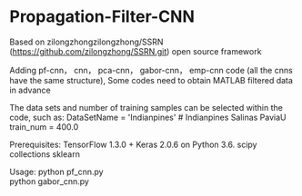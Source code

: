 # Propagation-Filter-CNN
Based on zilongzhongzilongzhong/SSRN (https://github.com/zilongzhong/SSRN.git) open source framework

Adding pf-cnn， cnn， pca-cnn， gabor-cnn， emp-cnn code (all the cnns have the same structure), Some codes need to obtain MATLAB filtered data in advance


The data sets and  number of training samples can be selected within the code, such as:
DataSetName = 'Indianpines'  # Indianpines  Salinas  PaviaU
train_num = 400.0


Prerequisites:
TensorFlow 1.3.0 + Keras 2.0.6 on Python 3.6.
scipy
collections
sklearn

Usage:
python pf_cnn.py     
python gabor_cnn.py
